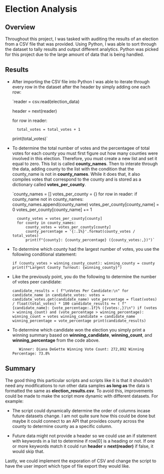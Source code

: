 # Election Analysis
## Overview
Throughout this project, I was tasked with auditing the results of an election from a CSV file that was provided. Using Python, I was able to sort through the dataset to tally results and output different analytics. Python was picked for this project due to the large amount of data that is being handled. 

## Results
* After importing the CSV file into Python I was able to iterate through every row in the dataset after the header by simply adding one each row:

    `reader = csv.read(election_data)

    header = next(reader)

    for row in reader:

        total_votes = total_votes + 1
		
    print(total_votes)`

* To determine the total number of votes and the percentagee of total votes for each county you must first figure out how many counties were involved in this election. Therefore, you must create a new list and set it equal to zero. This list is called **county_names**. Then to interate through the data, adding county to the list with the condition that the county_name is not in **county_names**. While it does that, it also compiles votes that correspond to the county and is stored as a dictionary called **votes_per_county**. 

    `county_names = []
	votes_per_county = {}
	    for row in reader:
		    if county_name not in county_names:
		        county_names.append(county_name)
		        votes_per_county[county_name] = 0
            votes_per_county[county_name] += 1

        county_votes = votes_per_county[county]
		for county in county_names:
	        county_votes = votes_per_county[county]
    	    county_percentage = '{:.1%}'.format(county_votes / total_votes)
	        print(f"{county}: {county_percentage} ({county_votes:,})")`

* To determine which county had the largest number of votes, you use the following conditional statement: 

    `if (county_votes > winning_county_count):
        winning_county = county
    print(f"Largest County Turnout: {winning_county}")`

* Like the previously point, you do the following to determine the number of votes peer candidate:

    `candidate_results = (
	            f"\nVotes Per Candidate:\n"
	    for candidate_name in candidate_votes:
	        votes = candidate_votes.get(candidate_name)
	        vote_percentage = float(votes) / float(total_votes) * 100
	        candidate_results += (
	            f"{candidate_name}: {vote_percentage:.1f}% ({votes:,})\n")
	        if (votes > winning_count) and (vote_percentage > winning_percentage):
	            winning_count = votes
	            winning_candidate = candidate_name
	            winning_percentage = vote_percentage
	    print(candidate_results)`

* To determine which candidate won the election you simply print a winning summary based on **winning_candidate**, **winning_count**, and **winning_percentage** from the code above. 

    `   Winner: Diana DeGette
    Winning Vote Count: 272,892
    Winning Percentage: 73.8%`

## Summary
The good thing this particular scripts and scripts like it is that it shouldn't need any modifications to run other data samples **as long as** the data is formatted the same as **election_results.csv**. To avoid this, improvements could be made to make the script more dynamic with different datasets. For example:

* The script could dynamically determine the order of columns incase future datasets change. I am not quite sure how this could be done but maybe it could connect to an API that provides county across the county to determine county as a specific column. 

* Future data might not provide a header so we could use an if statement with keywords in a list to determine if row[0] is a heading or not. If one or more keywords match it could run **header = next(reader)** if false, it would skip that. 

Lastly, we could implement the exporation of CSV and change the script to have the user import which type of file export they would like. 